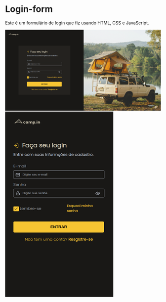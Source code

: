 # Login-form

Este é um formulário de login que fiz usando HTML, CSS e JavaScript. 


<img src="login-form.png">

<img src="login-Mobile.png" width="350px" height="600px" >

